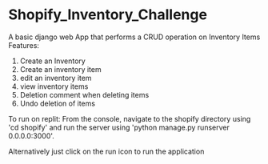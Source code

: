# Shopify_Inventory_Challenge
A basic django web App that performs a CRUD operation on Inventory Items
Features:
 1. Create an Inventory
 2. Create an inventory item
 3. edit an inventory item
 4. view inventory items
 5. Deletion comment when deleting items
 6. Undo deletion of items

To run on replit:
  From the console, navigate to the shopify 
  directory using 'cd shopify' and run the server 
  using 'python manage.py runserver 0.0.0.0:3000'.

  Alternatively just click on the run icon to run 
  the application 